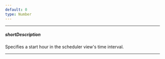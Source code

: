 ```yaml
---
default: 0
type: Number
---
```

---
##### shortDescription
Specifies a start hour in the scheduler view's time interval.

---
